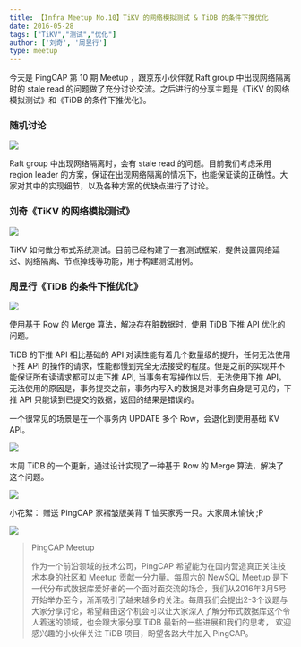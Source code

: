 ```yaml
---
title: 【Infra Meetup No.10】TiKV 的网络模拟测试 & TiDB 的条件下推优化
date: 2016-05-28
tags: ["TiKV","测试","优化"]
author: ['刘奇', '周昱行']
type: meetup
---
```



今天是 PingCAP 第 10 期 Meetup ，跟京东小伙伴就 Raft group 中出现网络隔离时的 stale read 的问题做了充分讨论交流。之后进行的分享主题是《TiKV 的网络模拟测试》和《TiDB 的条件下推优化》。

### 随机讨论

![](http://upload-images.jianshu.io/upload_images/542677-73232d1f421f1afd?imageMogr2/auto-orient/strip%7CimageView2/2/w/1240) 

Raft group 中出现网络隔离时，会有 stale read 的问题。目前我们考虑采用 region leader 的方案，保证在出现网络隔离的情况下，也能保证读的正确性。大家对其中的实现细节，以及各种方案的优缺点进行了讨论。

### 刘奇《TiKV 的网络模拟测试》

![](http://upload-images.jianshu.io/upload_images/542677-f1831680434479d7?imageMogr2/auto-orient/strip%7CimageView2/2/w/1240) 

TiKV 如何做分布式系统测试。目前已经构建了一套测试框架，提供设置网络延迟、网络隔离、节点掉线等功能，用于构建测试用例。

### 周昱行《TiDB 的条件下推优化》

![](http://upload-images.jianshu.io/upload_images/542677-b5396bd8f4b7480e?imageMogr2/auto-orient/strip%7CimageView2/2/w/1240) 

使用基于 Row 的 Merge 算法，解决存在脏数据时，使用 TiDB 下推 API 优化的问题。

TiDB 的下推 API 相比基础的 API 对读性能有着几个数量级的提升，任何无法使用下推 API 的操作的请求，性能都慢到完全无法接受的程度。但是之前的实现并不能保证所有读请求都可以走下推 API, 当事务有写操作以后，无法使用下推 API。无法使用的原因是，事务提交之前，事务内写入的数据是对事务自身是可见的，下推 API 只能读到已提交的数据，返回的结果是错误的。

一个很常见的场景是在一个事务内 UPDATE 多个 Row，会退化到使用基础 KV API。

![](http://upload-images.jianshu.io/upload_images/542677-f2e19b08d4dc0129?imageMogr2/auto-orient/strip%7CimageView2/2/w/1240) 

本周 TiDB 的一个更新，通过设计实现了一种基于 Row 的 Merge 算法，解决了这个问题。

![](http://upload-images.jianshu.io/upload_images/542677-f8b1f0ca7847eb8c?imageMogr2/auto-orient/strip%7CimageView2/2/w/1240)

小花絮： 赠送 PingCAP 家褶皱版美背 T 恤买家秀一只。大家周末愉快 ;P

![](http://upload-images.jianshu.io/upload_images/542677-67962acb09266978?imageMogr2/auto-orient/strip%7CimageView2/2/w/1240)

>PingCAP Meetup 
>
>作为一个前沿领域的技术公司，PingCAP 希望能为在国内营造真正关注技术本身的社区和 Meetup 贡献一分力量。每周六的 NewSQL Meetup 是下一代分布式数据库爱好者的一个面对面交流的场合，我们从2016年3月5号开始举办至今，渐渐吸引了越来越多的关注。每周我们会提出2-3个议题与大家分享讨论，希望藉由这个机会可以让大家深入了解分布式数据库这个令人着迷的领域，也会跟大家分享 TiDB 最新的一些进展和我们的思考， 欢迎感兴趣的小伙伴关注 TiDB 项目，盼望各路大牛加入 PingCAP。
